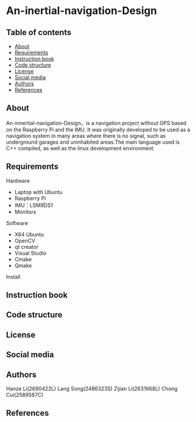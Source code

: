 # An-inertial-navigation-Design
## Table of contents
* [About](#about)
* [Requirements](#requirements)
* [Instruction book](#instruction-book)
* [Code structure](#code-structure)
* [License](#license)
* [Social media](#social-media)
* [Authors](#authors)
* [References](#references)

## About
An-innertial-navigation-Design，is a navigation project without GPS based on the Raspberry Pi and the IMU. It was originally developed to be used as a navigation system in many areas where there is no signal, such as underground garages and uninhabited areas.The main language used is C++ compiled, as well as the linux development environment.
## Requirements
Hardware
* Laptop with Ubuntu
* Raspberry Pi
* IMU：LSM9DS1
* Monitors

Software
* X64 Ubuntu
* OpenCV
* qt creator
* Visual Studio
* Cmake
* Qmake

Install<br/>

## Instruction book

## Code structure

## License

## Social media

## Authors
Hanze Li(2690422L)
Lang Song(2486323S)
Zijian Li(2631668L)
Chong Cui(2589587C)
## References
